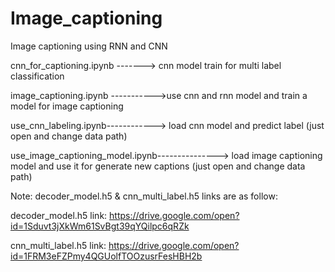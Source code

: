 # Image_captioning
 Image captioning using RNN and CNN
 
cnn_for_captioning.ipynb -------> cnn model train for multi label classification

image_captioning.ipynb ----------->use cnn and rnn model and train a model for image captioning

use_cnn_labeling.ipynb------------> load cnn model and predict label (just open and change data path)

use_image_captioning_model.ipynb---------------> load image captioning model and use it for generate new captions (just open and change data path)

Note: decoder_model.h5 &  cnn_multi_label.h5 links are as follow:

decoder_model.h5 link: https://drive.google.com/open?id=1Sduvt3jXkWm61SvBgt39qYQilpc6qRZk

cnn_multi_label.h5 link: https://drive.google.com/open?id=1FRM3eFZPmy4QGUolfTOOzusrFesHBH2b
